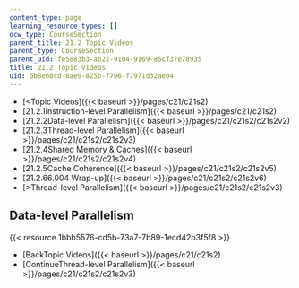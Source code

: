 ```yaml
---
content_type: page
learning_resource_types: []
ocw_type: CourseSection
parent_title: 21.2 Topic Videos
parent_type: CourseSection
parent_uid: fe5883b3-ab22-9104-9169-85cf37e78935
title: 21.2 Topic Videos
uid: 6b8e60cd-8ae9-825b-f796-f7971d32ae04
---
```


*   [\<Topic Videos]({{< baseurl >}}/pages/c21/c21s2)
*   [21.2.1Instruction-level Parallelism]({{< baseurl >}}/pages/c21/c21s2)
*   [21.2.2Data-level Parallelism]({{< baseurl >}}/pages/c21/c21s2/c21s2v2)
*   [21.2.3Thread-level Parallelism]({{< baseurl >}}/pages/c21/c21s2/c21s2v3)
*   [21.2.4Shared Memory & Caches]({{< baseurl >}}/pages/c21/c21s2/c21s2v4)
*   [21.2.5Cache Coherence]({{< baseurl >}}/pages/c21/c21s2/c21s2v5)
*   [21.2.66.004 Wrap-up]({{< baseurl >}}/pages/c21/c21s2/c21s2v6)
*   [\>Thread-level Parallelism]({{< baseurl >}}/pages/c21/c21s2/c21s2v3)

Data-level Parallelism
----------------------

{{< resource 1bbb5576-cd5b-73a7-7b89-1ecd42b3f5f8 >}}

*   [BackTopic Videos]({{< baseurl >}}/pages/c21/c21s2)
*   [ContinueThread-level Parallelism]({{< baseurl >}}/pages/c21/c21s2/c21s2v3)